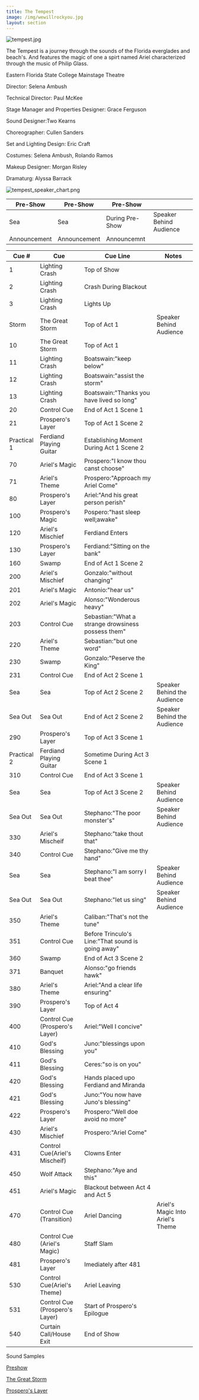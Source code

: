 ```yaml
---
title: The Tempest
image: /img/wewillrockyou.jpg
layout: section
---
```


![tempest.jpg](/tempest.jpg)

The Tempest is a journey through the sounds of the Florida everglades and beach's. And features the magic of one a spirt named Ariel characterized through the music of Philip Glass.

Eastern Florida State College Mainstage Theatre
    
Director: Selena Ambush 
    
Technical Director: Paul McKee
    
Stage Manager and Properties Designer: Grace Ferguson
    
Sound Designer:Two Kearns
    
Choreographer: Cullen Sanders
    
Set and Lighting Design: Eric Craft
    
Costumes: Selena Ambush, Rolando Ramos
    
Makeup Designer: Morgan Risley
    
Dramaturg: Alyssa Barrack

![tempest_speaker_chart.png](/tempest_speaker_chart.png)



| Pre-Show     | Pre-Show     | Pre-Show        |                         |
| ------------ | ------------ | --------------- | ----------------------- |
| Sea          | Sea          | During Pre-Show | Speaker Behind Audience |
| Announcement | Announcement | Announcemnt     |                         |



| Cue #       | Cue                            | Cue Line                                           | Notes                            |
| ----------- | ------------------------------ | -------------------------------------------------- | -------------------------------- |
| 1           | Lighting Crash                 | Top of Show                                        |                                  |
| 2           | Lighting Crash                 | Crash During Blackout                              |                                  |
| 3           | Lighting Crash                 | Lights Up                                          |                                  |
| Storm       | The Great Storm                | Top of Act 1                                       | Speaker Behind Audience          |
| 10          | The Great Storm                | Top of Act 1                                       |                                  |
| 11          | Lighting Crash                 | Boatswain:"keep below"                             |                                  |
| 12          | Lighting Crash                 | Boatswain:"assist the storm"                       |                                  |
| 13          | Lighting Crash                 | Boatswain:"Thanks you have lived so long"          |                                  |
| 20          | Control Cue                    | End of Act 1 Scene 1                               |                                  |
| 21          | Prospero's Layer               | Top of Act 1 Scene 2                               |                                  |
| Practical 1 | Ferdiand Playing Guitar        | Establishing Moment During Act 1 Scene 2           |                                  |
| 70          | Ariel's Magic                  | Prospero:"I know thou canst choose"                |                                  |
| 71          | Ariel's Theme                  | Prospero:"Approach my Ariel Come"                  |                                  |
| 80          | Prospero's Layer               | Ariel:"And his great person perish"                |                                  |
| 100         | Prospero's Magic               | Pospero:"hast sleep well;awake"                    |                                  |
| 120         | Ariel's Mischief               | Ferdiand Enters                                    |                                  |
| 130         | Prospero's Layer               | Ferdiand:"Sitting on the bank"                     |                                  |
| 160         | Swamp                          | End of Act 1 Scene 2                               |                                  |
| 200         | Ariel's Mischief               | Gonzalo:"without changing"                         |                                  |
| 201         | Ariel's Magic                  | Antonio:"hear us"                                  |                                  |
| 202         | Ariel's Magic                  | Alonso:"Wonderous heavy"                           |                                  |
| 203         | Control Cue                    | Sebastian:"What a strange drowsiness possess them" |                                  |
| 220         | Ariel's Theme                  | Sebastian:"but one word"                           |                                  |
| 230         | Swamp                          | Gonzalo:"Peserve the King"                         |                                  |
| 231         | Control Cue                    | End of Act 2 Scene 1                               |                                  |
| Sea         | Sea                            | Top of Act 2 Scene 2                               | Speaker Behind the Audience      |
| Sea Out     | Sea Out                        | End of Act 2 Scene 2                               | Speaker Behind the Audience      |
| 290         | Prospero's Layer               | Top of Act 3 Scene 1                               |                                  |
| Practical 2 | Ferdiand Playing Guitar        | Sometime During Act 3 Scene 1                      |                                  |
| 310         | Control Cue                    | End of Act 3 Scene 1                               |                                  |
| Sea         | Sea                            | Top of Act 3 Scene 2                               | Speaker Behind Audience          |
| Sea Out     | Sea Out                        | Stephano:"The poor monster's"                      | Speaker Behind Audience          |
| 330         | Ariel's Mischeif               | Stephano:"take thout that"                         |                                  |
| 340         | Control Cue                    | Stephano:"Give me thy hand"                        |                                  |
| Sea         | Sea                            | Stephano:"I am sorry I beat thee"                  | Speaker Behind Audience          |
| Sea Out     | Sea Out                        | Stephano:"let us sing"                             | Speaker Behind Audience          |
| 350         | Ariel's Theme                  | Caliban:"That's not the tune"                      |                                  |
| 351         | Control Cue                    | Before Trinculo's Line:"That sound is going away"  |                                  |
| 360         | Swamp                          | End of Act 3 Scene 2                               |                                  |
| 371         | Banquet                        | Alonso:"go friends hawk"                           |                                  |
| 380         | Ariel's Theme                  | Ariel:"And a clear life ensuring"                  |                                  |
| 390         | Prospero's Layer               | Top of Act 4                                       |                                  |
| 400         | Control Cue (Prospero's Layer) | Ariel:"Well I concive"                             |                                  |
| 410         | God's Blessing                 | Juno:"blessings upon you"                          |                                  |
| 411         | God's Blessing                 | Ceres:"so is on you"                               |                                  |
| 420         | God's Blessing                 | Hands placed upo Ferdiand and Miranda              |                                  |
| 421         | God's Blessing                 | Juno:"You now have Juno's blessing"                |                                  |
| 422         | Prospero's Layer               | Prospero:"Well doe avoid no more"                  |                                  |
| 430         | Ariel's Mischief               | Prospero:"Ariel Come"                              |                                  |
| 431         | Control Cue(Ariel's Mischeif)  | Clowns Enter                                       |                                  |
| 450         | Wolf Attack                    | Stephano:"Aye and this"                            |                                  |
| 451         | Ariel's Magic                  | Blackout between Act 4 and Act 5                   |                                  |
| 470         | Control Cue (Transition)       | Ariel Dancing                                      | Ariel's Magic Into Ariel's Theme |
| 480         | Control Cue (Ariel's Magic)    | Staff Slam                                         |                                  |
| 481         | Prospero's Layer               | Imediately after 481                               |                                  |
| 530         | Control Cue(Ariel's Theme)     | Ariel Leaving                                      |                                  |
| 531         | Control Cue (Prospero's Layer) | Start of Prospero's Epilogue                       |                                  |
| 540         | Curtain Call/House Exit        | End of Show                                        |                                  |


Sound Samples

[Preshow](https://drive.google.com/file/d/1OTzNHjX2Bpmp_XLwLUevumzyMYzPPJkl/view?usp=sharing)


[The Great Storm](https://drive.google.com/file/d/1Nq7R_scETMVKuYrvVEnAdQGRgGnzXVj7/view?usp=sharing)

[Prospero's Layer](https://drive.google.com/file/d/1uKR_1Rm9C_f23aIbvzaqPdhOPB03x-K6/view?usp=sharing)
